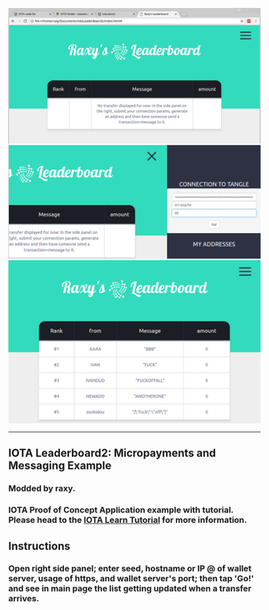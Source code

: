![Website](./images/screen01.png)
![Website](./images/screen02.png)
![Website](./images/screen03.png)

---

## IOTA Leaderboard2: Micropayments and Messaging Example
### Modded by raxy.

### IOTA Proof of Concept Application example with tutorial. Please head to the [IOTA Learn Tutorial](https://learn.iota.org/tutorial/payments-and-messaging-leaderboard) for more information.

## Instructions
### Open right side panel; enter seed, hostname or IP @ of wallet server, usage of https, and wallet server's port; then tap 'Go!' and see in main page the list getting updated when a transfer arrives.


